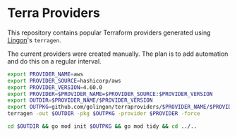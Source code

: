 # Terra Providers

This repository contains popular Terraform providers generated using [Lingon](https://github.com/volvo-cars/lingon)'s `terragen`.

The current providers were created manually.
The plan is to add automation and do this on a regular interval.

```bash
export PROVIDER_NAME=aws
export PROVIDER_SOURCE=hashicorp/aws
export PROVIDER_VERSION=4.60.0
export PROVIDER=$PROVIDER_NAME=$PROVIDER_SOURCE:$PROVIDER_VERSION
export OUTDIR=$PROVIDER_NAME/$PROVIDER_VERSION
export OUTPKG=github.com/golingon/terraproviders/$PROVIDER_NAME/$PROVIDER_VERSION
terragen -out $OUTDIR -pkg $OUTPKG -provider $PROVIDER -force

cd $OUTDIR && go mod init $OUTPKG && go mod tidy && cd ../..
```
